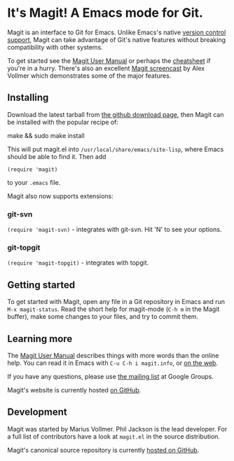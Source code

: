 It's Magit!  A Emacs mode for Git.
==================================

Magit is an interface to Git for Emacs. Unlike Emacs's native
[version control support][vc], Magit can take advantage of Git's
native features without breaking compatibility with other systems.

To get started see the [Magit User Manual][manual] or perhaps the
[cheatsheet][cheatsheet] if you're in a hurry. There's also an
excellent [Magit screencast][screencast] by Alex Vollmer which
demonstrates some of the major features.

Installing
----------

Download the latest tarball from [the github download page][download],
then Magit can be installed with the popular recipe of:

make && sudo make install

This will put magit.el into `/usr/local/share/emacs/site-lisp`, where
Emacs should be able to find it.  Then add

    (require 'magit)

to your `.emacs` file.

Magit also now supports extensions:

### git-svn

`(require 'magit-svn)` - integrates with git-svn. Hit 'N' to see your
options.

### git-topgit

`(require 'magit-topgit)` - integrates with topgit.

Getting started
---------------

To get started with Magit, open any file in a Git repository in Emacs
and run `M-x magit-status`.  Read the short help for magit-mode (`C-h
m` in the Magit buffer), make some changes to your files, and try to
commit them.

Learning more
-------------

The [Magit User Manual][manual] describes things with more words than
the online help.  You can read it in Emacs with `C-u C-h i
magit.info`, or [on the web][manual].

If you have any questions, please use [the mailing list][google group]
at Google Groups.

Magit's website is currently hosted [on GitHub][website].

Development
-----------

Magit was started by Marius Vollmer. Phil Jackson is the lead
developer. For a full list of contributors have a look at `magit.el`
in the source distribution.

Magit's canonical source repository is currently
[hosted on GitHub][development].

[vc]: http://www.gnu.org/software/emacs/manual/html_node/emacs/Version-Control.html#Version-Control
[website]: http://philjackson.github.com/magit
[development]: http://github.com/philjackson/magit
[manual]: http://philjackson.github.com/magit/magit.html
[cheatsheet]: http://daemianmack.com/magit-cheatsheet.html
[screencast]: http://vimeo.com/2871241
[download]: http://github.com/philjackson/magit/downloads
[google group]: http://groups.google.com/group/magit/
